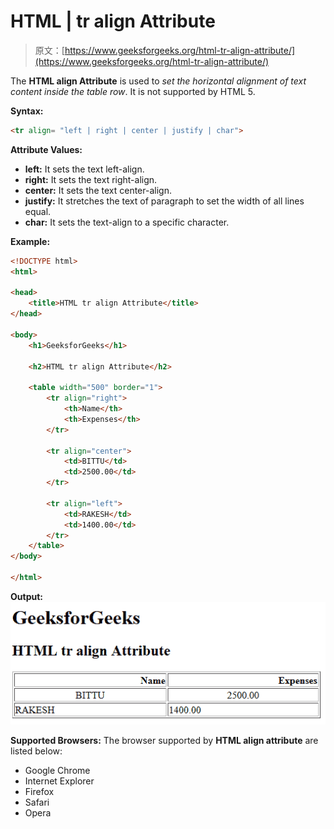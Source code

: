 # HTML | tr align Attribute

> 原文：[https://www.geeksforgeeks.org/html-tr-align-attribute/](https://www.geeksforgeeks.org/html-tr-align-attribute/)

The **HTML <tr> align Attribute** is used to *set the horizontal alignment of text content inside the table row*. It is not supported by HTML 5.

**Syntax:**

```html
<tr align= "left | right | center | justify | char">
```

**Attribute Values:**

*   **left:** It sets the text left-align.
*   **right:** It sets the text right-align.
*   **center:** It sets the text center-align.
*   **justify:** It stretches the text of paragraph to set the width of all lines equal.
*   **char:** It sets the text-align to a specific character.

**Example:**

```html
<!DOCTYPE html>
<html>

<head>
    <title>HTML tr align Attribute</title>
</head>

<body>
    <h1>GeeksforGeeks</h1>

    <h2>HTML tr align Attribute</h2>

    <table width="500" border="1">
        <tr align="right">
            <th>Name</th>
            <th>Expenses</th>
        </tr>

        <tr align="center">
            <td>BITTU</td>
            <td>2500.00</td>
        </tr>

        <tr align="left">
            <td>RAKESH</td>
            <td>1400.00</td>
        </tr>
    </table>
</body>

</html>
```

**Output:**
![](img/3e758f5d1b829ba98946b112ccca0cc4.png)

**Supported Browsers:** The browser supported by **HTML <tr> align attribute** are listed below:

*   Google Chrome
*   Internet Explorer
*   Firefox
*   Safari
*   Opera